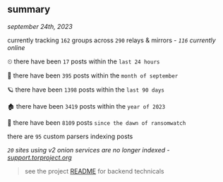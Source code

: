 
## summary
_september 24th, 2023_

currently tracking `162` groups across `290` relays & mirrors - _`116` currently online_

⏲ there have been `17` posts within the `last 24 hours`

🦈 there have been `395` posts within the `month of september`

🪐 there have been `1398` posts within the `last 90 days`

🏚 there have been `3419` posts within the `year of 2023`

🦕 there have been `8109` posts `since the dawn of ransomwatch`

there are `95` custom parsers indexing posts

_`20` sites using v2 onion services are no longer indexed - [support.torproject.org](https://support.torproject.org/onionservices/v2-deprecation/)_

> see the project [README](https://github.com/joshhighet/ransomwatch#ransomwatch--) for backend technicals
